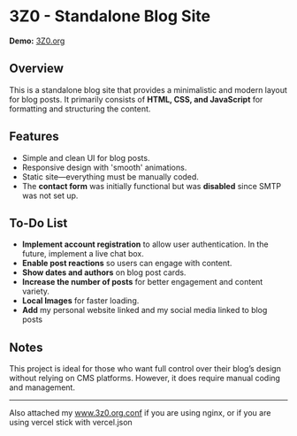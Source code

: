 # 3Z0 - Standalone Blog Site

**Demo:** [3Z0.org](https://3Z0.org)

## Overview
This is a standalone blog site that provides a minimalistic and modern layout for blog posts. It primarily consists of **HTML, CSS, and JavaScript** for formatting and structuring the content. 

## Features
- Simple and clean UI for blog posts.
- Responsive design with 'smooth' animations.
- Static site—everything must be manually coded.
- The **contact form** was initially functional but was **disabled** since SMTP was not set up.

## To-Do List
- **Implement account registration** to allow user authentication. In the future, implement a live chat box.
- **Enable post reactions** so users can engage with content.
- **Show dates and authors** on blog post cards.
- **Increase the number of posts** for better engagement and content variety.
- **Local Images** for faster loading.
- **Add** my personal website linked and my social media linked to blog posts

## Notes
This project is ideal for those who want full control over their blog’s design without relying on CMS platforms. However, it does require manual coding and management.

---

Also attached my www.3z0.org.conf if you are using nginx, or if you are using vercel stick with vercel.json
